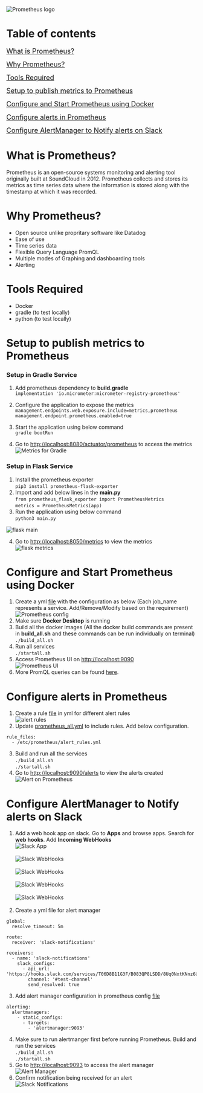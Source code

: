 ![Prometheus logo](../Images/Prometheus_software_logo.png)

# Table of contents

<span style="font-size: 18px;">[What is Prometheus?](#what-is-prometheus)</span>

<span style="font-size: 18px;">[Why Prometheus?](#why-prometheus)</span>

<span style="font-size: 18px;">[Tools Required](#tools-required)</span>

<span style="font-size: 18px;">[Setup to publish metrics to Prometheus](#setup-to-publish-metrics-to-prometheus)</span>

<span style="font-size: 18px;">[Configure and Start Prometheus using Docker](#configure-and-start-prometheus-using-docker)</span>

<span style="font-size: 18px;">[Configure alerts in Prometheus](#configure-alerts-in-prometheus)</span>

<span style="font-size: 18px;">[Configure AlertManager to Notify alerts on Slack](#configure-alertmanager-to-notify-alerts-on-slack)</span>

# What is Prometheus?
Prometheus is an open-source systems monitoring and alerting tool originally built at SoundCloud in 2012. Prometheus collects and stores its metrics as time series data where the information is stored along with the timestamp at which it was recorded.

# Why Prometheus?
- Open source unlike propritary software like Datadog 
- Ease of use
- Time series data
- Flexible Query Language PromQL
- Multiple modes of Graphing and dashboarding tools
- Alerting

# Tools Required
- Docker
- gradle (to test locally)
- python (to test locally)

# Setup to publish metrics to Prometheus

### Setup in Gradle Service
1. Add prometheus dependency to **build.gradle** <br />
`implementation 'io.micrometer:micrometer-registry-prometheus'`
2. Configure the application to expose the metrics <br />
`management.endpoints.web.exposure.include=metrics,prometheus` <br />
`management.endpoint.prometheus.enabled=true`
3. Start the application using below command <br />
`gradle bootRun`

4. Go to [http://localhost:8080/actuator/prometheus](http://localhost:8080/actuator/prometheus) to access the metrics
![Metrics for Gradle](../Images/spring_boot_prom.png)

### Setup in Flask Service
1. Install the prometheus exporter <br />
`pip3 install prometheus-flask-exporter`
2. Import and add below lines in the **main.py** <br />
`from prometheus_flask_exporter import PrometheusMetrics` <br />
`metrics = PrometheusMetrics(app)`
3. Run the application using below command <br />
`python3 main.py`

![flask main](../Images/flask_main.png) <br />

4. Go to [http://localhost:8050/metrics](http://localhost:8050/metrics) to view the metrics <br />
![flask metrics](../Images/flask_metrics.png) <br />

# Configure and Start Prometheus using Docker
1. Create a yml [file](../prometheus_all.yml) with the configuration as below (Each job_name represents a service. Add/Remove/Modify based on the requirement) <br />
![Prometheus config](../Images/prometheus_config.png)
2. Make sure **Docker Desktop** is running <br />
2. Build all the docker images (All the docker build commands are present in **build_all.sh** and these commands can be run individually on terminal) <br />
`./build_all.sh`
3. Run all services <br />
`./startall.sh`
4. Access Prometheus UI on [http://localhost:9090](http://localhost:9090) <br />
![Prometheus UI](../Images/prom.png)
5. More PromQL queries can be found [here](PrometheusQueries.md).

# Configure alerts in Prometheus
1. Create a rule [file](../alert_rules.yml) in yml for different alert rules <br />
![alert rules](../Images/alert_rules.png)
2. Update [prometheus_all.yml](../prometheus_all.yml) to include rules. Add below configuration. <br />
```
rule_files:
  - /etc/prometheus/alert_rules.yml
```
3. Build and run all the services <br />
`./build_all.sh` <br />
`./startall.sh`
4. Go to [http://localhost:9090/alerts](http://localhost:9090/alerts) to view the alerts created <br />
![Alert on Prometheus](../Images/alert_prom.png)

# Configure AlertManager to Notify alerts on Slack
1. Add a web hook app on slack. Go to **Apps** and browse apps. Search for **web hooks**. Add **Incoming WebHooks** <br />
![Slack App](../Images/slack_1.png) <br /> <br />
![Slack WebHooks](../Images/slack_2.png) <br /> <br />
![Slack WebHooks](../Images/slack_3.png) <br /> <br />
![Slack WebHooks](../Images/slack_4.png) <br /> <br />
![Slack WebHooks](../Images/slack_5.png) <br /> <br />
2. Create a yml file for alert manager <br />
```
global:
  resolve_timeout: 5m

route:
  receiver: 'slack-notifications'

receivers:
  - name: 'slack-notifications'
    slack_configs:
      - api_url: 'https://hooks.slack.com/services/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'
        channel: '#test-channel'
        send_resolved: true
```
3. Add alert manager configuration in prometheus config [file](../prometheus_all.yml)
```
alerting:
  alertmanagers:
    - static_configs:
      - targets:
        - 'alertmanager:9093'
```
4. Make sure to run alertmanger first before running Prometheus. Build and run the services <br />
`./build_all.sh` <br />
`./startall.sh`
5. Go to [http://localhost:9093](http://localhost:9093) to access the alert manager <br />
![Alert Manager](../Images/alert_manager.png)
6. Confirm notification being received for an alert <br />
![Slack Notifications](../Images/slack_message.png)

